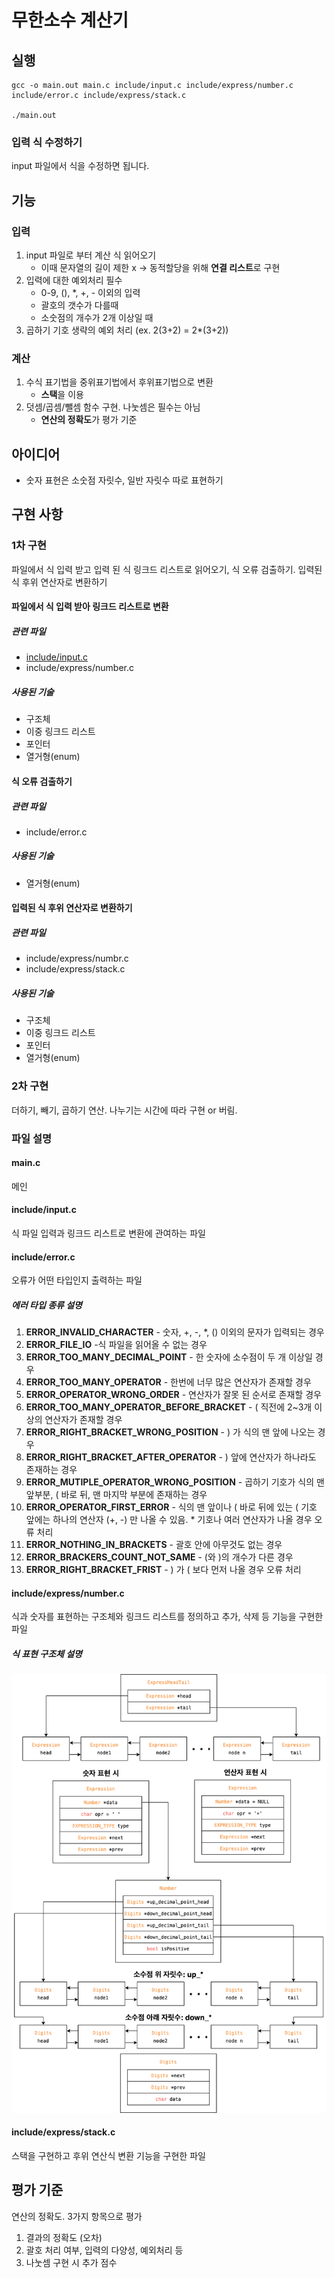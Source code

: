 # 무한소수 계산기

## 실행
```shell
gcc -o main.out main.c include/input.c include/express/number.c include/error.c include/express/stack.c

./main.out
```

### 입력 식 수정하기
input 파일에서 식을 수정하면 됩니다.

## 기능

### 입력

1. input 파일로 부터 계산 식 읽어오기
   * 이때 문자열의 길이 제한 x -> 동적할당을 위해 **연결 리스트**로 구현
2. 입력에 대한 예외처리 필수
   * 0-9, (), *, +, - 이외의 입력
   * 괄호의 갯수가 다를때
   * 소숫점의 개수가 2개 이상일 때
3. 곱하기 기호 생략의 예외 처리 (ex. 2(3+2) = 2*(3+2))

### 계산

1. 수식 표기법을 중위표기법에서 후위표기법으로 변환
   * **스택**을 이용
2. 덧셈/곱셈/뺄셈 함수 구현. 나눗셈은 필수는 아님
   * **연산의 정확도**가 평가 기준

## 아이디어

* 숫자 표현은 소숫점 자릿수, 일반 자릿수 따로 표현하기

## 구현 사항

### 1차 구현

파일에서 식 입력 받고 입력 된 식 링크드 리스트로 읽어오기, 식 오류 검출하기. 입력된 식 후위 연산자로 변환하기

#### 파일에서 식 입력 받아 링크드 리스트로 변환

##### 관련 파일

* [include/input.c](#includeinputc)
* include/express/number.c

##### 사용된 기술

* 구조체
* 이중 링크드 리스트
* 포인터
* 열거형(enum)

#### 식 오류 검출하기

##### 관련 파일

* include/error.c

##### 사용된 기술

* 열거형(enum)

#### 입력된 식 후위 연산자로 변환하기

##### 관련 파일

* include/express/numbr.c
* include/express/stack.c

##### 사용된 기술

* 구조체
* 이중 링크드 리스트
* 포인터
* 열거형(enum)

### 2차 구현

더하기, 빼기, 곱하기 연산. 나누기는 시간에 따라 구현 or 버림.

### 파일 설명

#### main.c

메인

#### include/input.c

식 파일 입력과 링크드 리스트로 변환에 관여하는 파일

#### include/error.c

오류가 어떤 타입인지 출력하는 파일

##### 에러 타입 종류 설명

1. **ERROR_INVALID_CHARACTER** - 숫자, +, -, *, () 이외의 문자가 입력되는 경우
2. **ERROR_FILE_IO** -식 파일을 읽어올 수 없는 경우
3. **ERROR_TOO_MANY_DECIMAL_POINT** - 한 숫자에 소수점이 두 개 이상일 경우
4. **ERROR_TOO_MANY_OPERATOR** - 한번에 너무 많은 연산자가 존재할 경우
5. **ERROR_OPERATOR_WRONG_ORDER** - 연산자가 잘못 된 순서로 존재할 경우
6. **ERROR_TOO_MANY_OPERATOR_BEFORE_BRACKET** - ( 직전에 2~3개 이상의 연산자가 존재할 경우
7. **ERROR_RIGHT_BRACKET_WRONG_POSITION** - ) 가 식의 맨 앞에 나오는 경우
8. **ERROR_RIGHT_BRACKET_AFTER_OPERATOR** - ) 앞에 연산자가 하나라도 존재하는 경우
9. **ERROR_MUTIPLE_OPERATOR_WRONG_POSITION** - 곱하기 기호가 식의 맨 앞부분, ( 바로 뒤, 맨 마지막 부분에 존재하는 경우
10. **ERROR_OPERATOR_FIRST_ERROR** - 식의 맨 앞이나 ( 바로 뒤에 있는 ( 기호 앞에는 하나의 연산자 (+, -) 만 나올 수 있음. * 기호나 여러 연산자가 나올 경우 오류 처리
11. **ERROR_NOTHING_IN_BRACKETS** - 괄호 안에 아무것도 없는 경우
12. **ERROR_BRACKERS_COUNT_NOT_SAME** - (와 )의 개수가 다른 경우
13. **ERROR_RIGHT_BRACKET_FRIST** - ) 가 ( 보다 먼저 나올 경우 오류 처리

#### include/express/number.c

식과 숫자를 표현하는 구조체와 링크드 리스트를 정의하고 추가, 삭제 등 기능을 구현한 파일

##### 식 표현 구조체 설명

![ExpressHeadTail.drawio](./img/ExpressHeadTail.drawio.png)

#### include/express/stack.c

스택을 구현하고 후위 연산식 변환 기능을 구현한 파일

## 평가 기준

연산의 정확도. 3가지 항목으로 평가

1. 결과의 정확도 (오차)
2. 괄호 처리 여부, 입력의 다양성, 예외처리 등
3. 나눗셈 구현 시 추가 점수

